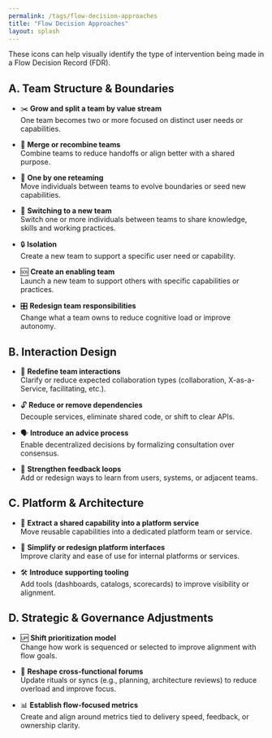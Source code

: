 ```yaml
---
permalink: /tags/flow-decision-approaches
title: "Flow Decision Approaches"
layout: splash
--- 
```


These icons can help visually identify the type of intervention being made in a Flow Decision Record (FDR).

## A. Team Structure & Boundaries

- ✂️ **Grow and split a team by value stream**  
  One team becomes two or more focused on distinct user needs or capabilities.

- 🔗 **Merge or recombine teams**  
  Combine teams to reduce handoffs or align better with a shared purpose.

- 🔄 **One by one reteaming**  
  Move individuals between teams to evolve boundaries or seed new capabilities.

- 🔀 **Switching to a new team**  
  Switch one or more individuals between teams to share knowledge, skills and working practices.

- 🔒 **Isolation**  
  Create a new team to support a specific user need or capability.

- 🆘 **Create an enabling team**  
  Launch a new team to support others with specific capabilities or practices.

- 🎛️ **Redesign team responsibilities**  
  Change what a team owns to reduce cognitive load or improve autonomy.



## B. Interaction Design

- 🧭 **Redefine team interactions**  
  Clarify or reduce expected collaboration types (collaboration, X-as-a-Service, facilitating, etc.).

- 🔓 **Reduce or remove dependencies**  
  Decouple services, eliminate shared code, or shift to clear APIs.

- 🗣️ **Introduce an advice process**  
  Enable decentralized decisions by formalizing consultation over consensus.

- 🔁 **Strengthen feedback loops**  
  Add or redesign ways to learn from users, systems, or adjacent teams.

## C. Platform & Architecture

- 🧱 **Extract a shared capability into a platform service**  
  Move reusable capabilities into a dedicated platform team or service.

- 🧰 **Simplify or redesign platform interfaces**  
  Improve clarity and ease of use for internal platforms or services.

- 🛠️ **Introduce supporting tooling**  
  Add tools (dashboards, catalogs, scorecards) to improve visibility or alignment.

## D. Strategic & Governance Adjustments

- 🆙 **Shift prioritization model**  
  Change how work is sequenced or selected to improve alignment with flow goals.

- 📆 **Reshape cross-functional forums**  
  Update rituals or syncs (e.g., planning, architecture reviews) to reduce overload and improve focus.

- 📊 **Establish flow-focused metrics**  
  Create and align around metrics tied to delivery speed, feedback, or ownership clarity.
